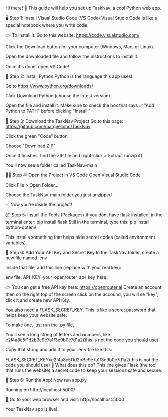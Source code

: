 Hi there! 👋
This guide will help you set up TaskNav, a cool Python web app.


🖥️ Step 1: Install Visual Studio Code (VS Code)
Visual Studio Code is like a special notebook where you write code.

👉 To install it:
Go to this website: https://code.visualstudio.com/

Click the Download button for your computer (Windows, Mac, or Linux).

Open the downloaded file and follow the instructions to install it.

Once it's done, open VS Code!


🐍 Step 2: Install Python
Python is the language this app uses!

Go to https://www.python.org/downloads/

Click Download Python (choose the latest version).

Open the file and install it. Make sure to check the box that says ✅ "Add Python to PATH" before clicking "Install."

📁 Step 3: Download the TaskNav Project
Go to this page: https://github.com/margvelinho/TaskNav

Click the green "Code" button

Choose "Download ZIP"

Once it finishes, find the ZIP file and right-click > Extract (unzip it)

You’ll now see a folder called TaskNav-main

🧑‍💻 Step 4: Open the Project in VS Code
Open Visual Studio Code

Click File > Open Folder...

Choose the TaskNav-main folder you just unzipped

✅ Now you’re inside the project!

📦 Step 5: Install the Tools (Packages)
if you dont have flask installed:
in the terminal enter: pip install flask
Still in the terminal, type this:
  pip install python-dotenv
  
This installs something that helps hide secret codes (called environment variables).


🔐 Step 6: Add Your API Key and Secret Key
In the TaskNav folder, create a new file named .env

Inside that file, add this line (replace with your real key):

env file:
API_KEY=your_openrouter_api_key_here

👉 You can get a free API key here: https://openrouter.ai
Create an account then on the right top of the screen click on the accound, you will se "key", click it and create new API Key.

You also need a FLASK_SECRET_KEY. This is like a secret password that helps keep your website safe.

To make one, just run the .py file,

You’ll see a long string of letters and numbers, like:
e2f4a8c5f1d2b3c9e7a1f3e9b0c7d1a2(this is not the code you should use)

Copy that string and add it to your .env file like this:

FLASK_SECRET_KEY=e2f4a8c5f1d2b3c9e7a1f3e9b0c7d1a2(this is not the code you should use)
🧠 What does this do?
This line gives Flask (the tool that runs the website) a secret code to keep your sessions safe and secure.

🚀 Step 6: Run the App!
Now run app.py

Running on http://localhost:5000/

🎉 Go to your web browser and visit: http://localhost:5000

Your TaskNav app is live!
